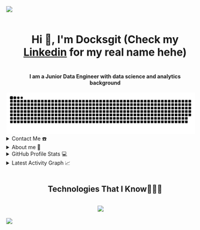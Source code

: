
<!--horizontal divider(gradiant)-->
<img src="https://user-images.githubusercontent.com/73097560/115834477-dbab4500-a447-11eb-908a-139a6edaec5c.gif">

<!--h1 without bottom border-->
<div id="user-content-toc">
  <ul align="center">
    <summary>
      <h1 style="display: inline-block">Hi 👋, I'm Docksgit (Check my <a href="https://www.linkedin.com/in/rifqisyahr/" target="_blank">Linkedin</a> for my real name hehe)</h1>
      <h4 align="center">I am a Junior Data Engineer with data science and analytics background</h4>
    </summary>
  </ul>
</div>


<!--- snake -->
<div align="center">
  <img  src="https://github.com/1999AZZAR/1999AZZAR/blob/main/resources/img/grid-snake.svg"
       alt="snake" /></a>
</div>


<details>
  <summary>Contact Me ☎️</summary>
  <div align="center">
    <h2>You can reach me by:</h2>
    <p>
      <a href="https://www.linkedin.com/in/rifqisyahr/" target="_blank">
        <img src="https://img.shields.io/badge/linkedin-%231DA1F2.svg?style=for-the-badge&logo=linkedin&logoColor=white" alt="azzar" height="30">
      </a>
      <a href="mailto:rifqisyahr@gmail.com" target="_blank">
        <img src="https://img.shields.io/badge/gmail-EA4335.svg?style=for-the-badge&logo=gmail&logoColor=white" alt="azzar" height="30">
      </a>
    </p>
  </div>
</details>

<details>
  <summary>About me 🫣</summary>
  <div align="center">
    <h2>About this Account</h2>
    <p>
      <a href="github.com/docksgit" target="_blank">
        <img src="https://komarev.com/ghpvc/?username=docksgit&style=for-the-badge&label=PROFILE+VIEWS" height="25" alt="views count">
      </a>
    </p>
  </div>
</details>

<details>
  <summary>GitHub Profile Stats 💻</summary>
  <div align="center">
    <h2>GitHub Stats</h2>
    <details open>
      <summary><h3>Languages</h3></summary>
      <p>
        <a href="https://github.com/docksgit/">
          <img src="https://github-readme-stats.vercel.app/api/top-langs/?username=docksgit&langs_count=6&theme=gruvbox&layout=compact&hide_border=true" alt="docksgit :: overall Top Langs">
        </a>
      </p>
      <p>
        <a href="https://github.com/docksgit/">
          <img width="45%" src="https://github-profile-summary-cards.vercel.app/api/cards/repos-per-language?username=docksgit&theme=gruvbox&layout=compact&hide_border=true" alt="docksgit :: Top Langs by repo">
          <img width="45%" src="https://github-profile-summary-cards.vercel.app/api/cards/most-commit-language?username=docksgit&theme=gruvbox&layout=compact&hide_border=true" alt="docksgit :: Top Langs by commit">
        </a>
      </p>
    </details>
    <details open>
      <summary><h3>Statistics</h3></summary>
      <p>
        <a href="https://github.com/docksgit/">
          <img width="49.5%" src="https://github-readme-stats.vercel.app/api?username=docksgit&show_icons=true&theme=gruvbox&hide_border=true">
          <img width="49.5%" src="https://github-readme-streak-stats.herokuapp.com/?user=docksgit&theme=gruvbox&hide_border=true">
        </a>
      </p>
    </details>
  </div>
</details>

<details>
  <summary>Latest Activity Graph 📈</summary>
  <br>
  <h2 align="center">Latest Contribution</h2>
  <a href="https://github.com/ashutosh00710/github-readme-activity-graph">
    <img alt="Azzar's Activity Graph" src="https://github-readme-activity-graph.vercel.app/graph?username=docksgit&theme=github-compact&hide_border=true">
  </a>
  <br>
</details>


<!--h1 without bottom border-->
<div id="user-content-toc">
  <ul align="center">
    <summary><h2 style="display: inline-block">Technologies That I Know👨🏻‍💻</h2></summary>
  </ul>
</div>
<!--tech stack icons-->
<p align="center">
  <a href="https://skillicons.dev">
    <img src="https://skillicons.dev/icons?i=py,gcp,aws,terraform,docker,mysql,postgres,git,github,html,js,linux,md,mongodb,nodejs,react,redux,vscode&perline=14" />
  </a>
</p>

<!--horizontal divider(gradiant)-->
<img src="https://user-images.githubusercontent.com/73097560/115834477-dbab4500-a447-11eb-908a-139a6edaec5c.gif">


